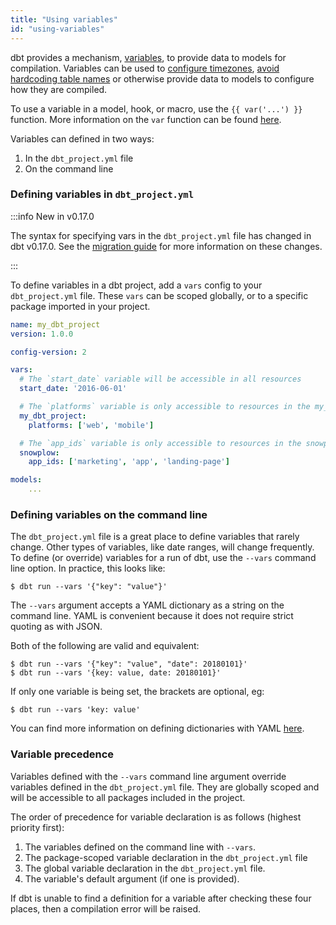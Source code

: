 ```yaml
---
title: "Using variables"
id: "using-variables"
---
```


dbt provides a mechanism, [variables](dbt-jinja-functions/var), to provide data to models for
compilation. Variables can be used to [configure timezones](https://github.com/dbt-labs/snowplow/blob/0.3.9/dbt_project.yml#L22),
[avoid hardcoding table names](https://github.com/dbt-labs/quickbooks/blob/v0.1.0/dbt_project.yml#L23)
or otherwise provide data to models to configure how they are compiled.

To use a variable in a model, hook, or macro, use the `{{ var('...') }}` function. More information on the `var` function can be found [here](dbt-jinja-functions/var).

Variables can defined in two ways:

1. In the `dbt_project.yml` file
2. On the command line

### Defining variables in `dbt_project.yml`

:::info New in v0.17.0

The syntax for specifying vars in the `dbt_project.yml` file has changed in
dbt v0.17.0. See the [migration guide](migration-guide/upgrading-to-0-17-0)
for more information on these changes.

:::

To define variables in a dbt project, add a `vars` config to your `dbt_project.yml` file.
These `vars` can be scoped globally, or to a specific package imported in your
project.

<File name='dbt_project.yml'>

```yaml
name: my_dbt_project
version: 1.0.0

config-version: 2

vars:
  # The `start_date` variable will be accessible in all resources
  start_date: '2016-06-01'

  # The `platforms` variable is only accessible to resources in the my_dbt_project project
  my_dbt_project:
    platforms: ['web', 'mobile']

  # The `app_ids` variable is only accessible to resources in the snowplow package
  snowplow:
    app_ids: ['marketing', 'app', 'landing-page']

models:
    ...
```

</File>

### Defining variables on the command line

The `dbt_project.yml` file is a great place to define variables that rarely
change. Other types of variables, like date ranges, will change frequently. To
define (or override) variables for a run of dbt, use the `--vars` command line
option. In practice, this looks like:

```
$ dbt run --vars '{"key": "value"}'
```

The `--vars` argument accepts a YAML dictionary as a string on the command line.
YAML is convenient because it does not require strict quoting as with JSON.

Both of the following are valid and equivalent:

```
$ dbt run --vars '{"key": "value", "date": 20180101}'
$ dbt run --vars '{key: value, date: 20180101}'
```

If only one variable is being set, the brackets are optional, eg:

```
$ dbt run --vars 'key: value'
```

You can find more information on defining dictionaries with YAML [here](https://github.com/Animosity/CraftIRC/wiki/Complete-idiot%27s-introduction-to-yaml).

### Variable precedence

Variables defined with the `--vars` command line argument override variables
defined in the `dbt_project.yml` file. They are globally scoped and will be
accessible to all packages included in the project.

The order of precedence for variable declaration is as follows (highest priority first):

1. The variables defined on the command line with `--vars`.
3. The package-scoped variable declaration in the `dbt_project.yml` file
2. The global variable declaration in the `dbt_project.yml` file.
4. The variable's default argument (if one is provided).

If dbt is unable to find a definition for a variable after checking these four places, then a compilation error will be raised.
